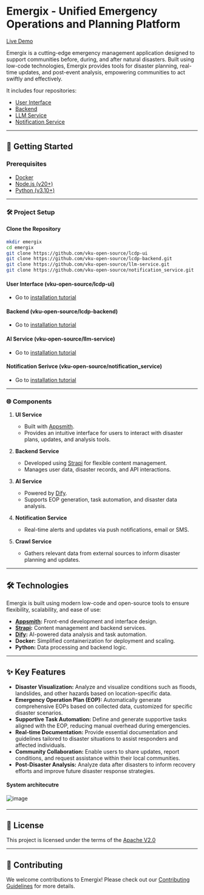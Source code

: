 # Emergix - Unified Emergency Operations and Planning Platform

[Live Demo](http://34.67.28.143/app/olp-oss-application/dashboard-674b5eaa29bd2146155b36c8?branch=master)

Emergix is a cutting-edge emergency management application designed to support communities before, during, and after natural disasters. Built using low-code technologies, Emergix provides tools for disaster planning, real-time updates, and post-event analysis, empowering communities to act swiftly and effectively.

It includes four repositories:

- [User Interface](https://github.com/vku-open-source/lcdp-ui)
- [Backend](https://github.com/vku-open-source/lcdp-backend)
- [LLM Service](https://github.com/vku-open-source/llm-service)
- [Notification Service](https://github.com/vku-open-source/notification_service)

---

## 🚀 Getting Started

### Prerequisites

- [Docker](https://docs.docker.com/get-docker/)
- [Node.js (v20+)](https://nodejs.org/)
- [Python (v3.10+)](https://www.python.org/downloads/)

---

### 🛠️ Project Setup

#### Clone the Repository

```bash
mkdir emergix
cd emergix
git clone https://github.com/vku-open-source/lcdp-ui
git clone https://github.com/vku-open-source/lcdp-backend.git
git clone https://github.com/vku-open-source/llm-service.git
git clone https://github.com/vku-open-source/notification_service.git
```

#### User Interface (vku-open-source/lcdp-ui)

- Go to [installation tutorial](https://github.com/vku-open-source/lcdp-ui#installation)

#### Backend (vku-open-source/lcdp-backend)

- Go to [installation tutorial](https://github.com/vku-open-source/lcdp-backend?tab=readme-ov-file#ii-installation-and-running-applications)

#### AI Service (vku-open-source/llm-service)

- Go to [installation tutorial](https://github.com/vku-open-source/llm-service?tab=readme-ov-file#launch-app)

#### Notification Serivce (vku-open-source/notification_service)

- Go to [installation tutorial](https://github.com/vku-open-source/notification_service#installation)

<!-- #### Set Up the Environment

Each module (UI, backend, AI service, etc.) has its own `.env` file for configuration. Refer to the `.env.example` files provided in each repository and adjust them as needed.   -->

---

### 🌐 Components

1. **UI Service**

   - Built with [Appsmith](https://www.appsmith.com/).
   - Provides an intuitive interface for users to interact with disaster plans, updates, and analysis tools.

2. **Backend Service**

   - Developed using [Strapi](https://strapi.io/) for flexible content management.
   - Manages user data, disaster records, and API interactions.

3. **AI Service**

   - Powered by [Dify](https://dify.ai/).
   - Supports EOP generation, task automation, and disaster data analysis.

4. **Notification Service**

   - Real-time alerts and updates via push notifications, email or SMS.

5. **Crawl Service**
   - Gathers relevant data from external sources to inform disaster planning and updates.

---

## 🛠️ Technologies

Emergix is built using modern low-code and open-source tools to ensure flexibility, scalability, and ease of use:

- **[Appsmith](https://www.appsmith.com/):** Front-end development and interface design.
- **[Strapi](https://strapi.io/):** Content management and backend services.
- **[Dify](https://dify.ai/):** AI-powered data analysis and task automation.
- **Docker:** Simplified containerization for deployment and scaling.
- **Python:** Data processing and backend logic.

---

## ✨ Key Features

- **Disaster Visualization:** Analyze and visualize conditions such as floods, landslides, and other hazards based on location-specific data.
- **Emergency Operation Plan (EOP):** Automatically generate comprehensive EOPs based on collected data, customized for specific disaster scenarios.
- **Supportive Task Automation:** Define and generate supportive tasks aligned with the EOP, reducing manual overhead during emergencies.
- **Real-time Documentation:** Provide essential documentation and guidelines tailored to disaster situations to assist responders and affected individuals.
- **Community Collaboration:** Enable users to share updates, report conditions, and request assistance within their local communities.
- **Post-Disaster Analysis:** Analyze data after disasters to inform recovery efforts and improve future disaster response strategies.

#### System architecutre

![image](https://github.com/user-attachments/assets/89c43480-73a3-4a55-a9d9-8d911b019109)

####

<!-- ---

## 🐳 Deployment

All services can be deployed using Docker Compose.

### Run Services Locally

\`\`\`bash
docker compose up -d --build
\`\`\`

### Stopping Services

\`\`\`bash
docker compose down
\`\`\`
 -->

---

## 📜 License

This project is licensed under the terms of the [Apache V2.0](LICENSE)

---

## 🤝 Contributing

We welcome contributions to Emergix! Please check out our [Contributing Guidelines](CONTRIBUTING.md) for more details.
